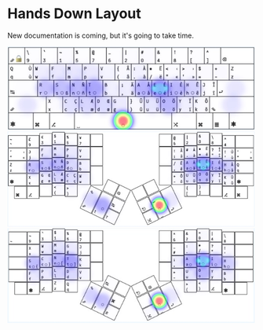 # **Hands Down** Layout

New documentation is coming, but it's going to take time.

![Hands Down Ansi](images/Hands-Down-Neu-eu.ansi.jpg)
![Hands Down Ansi](images/HD-Gold-eu.ts.ergo.jpg)
![Hands Down Ansi](images/HD-Vibranium-vf-eu.ts.ergo.jpg)

